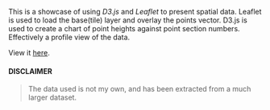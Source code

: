 This is a showcase of using *D3.js* and *Leaflet* to present spatial data. Leaflet is used to load the base(tile) layer and overlay the points vector.
D3.js is used to create a chart of point heights against point section numbers. Effectively a profile view of the data.

View it [here](https://ngarindungu.me.ke/pipe-map).



#### DISCLAIMER
> The data used is not my own, and has been extracted from a much larger dataset.
